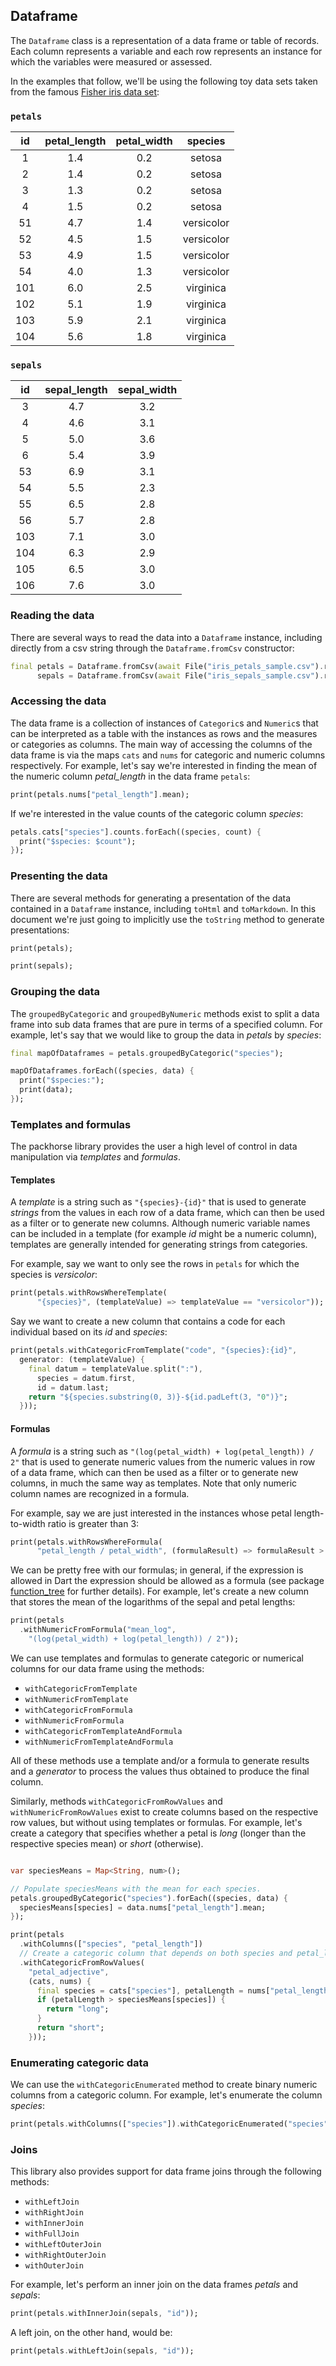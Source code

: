 
## Dataframe

The `Dataframe` class is a representation of a data frame or table of records. Each column represents a variable and each row represents an instance for which the variables were measured or assessed.

In the examples that follow, we'll be using the following toy data sets taken from the famous [Fisher iris data set](https://en.wikipedia.org/wiki/Iris_flower_data_set):

### `petals`

|  id   | petal_length | petal_width |  species   |
| :---: | :----------: | :---------: | :--------: |
|   1   |     1.4      |     0.2     |   setosa   |
|   2   |     1.4      |     0.2     |   setosa   |
|   3   |     1.3      |     0.2     |   setosa   |
|   4   |     1.5      |     0.2     |   setosa   |
|  51   |     4.7      |     1.4     | versicolor |
|  52   |     4.5      |     1.5     | versicolor |
|  53   |     4.9      |     1.5     | versicolor |
|  54   |     4.0      |     1.3     | versicolor |
|  101  |     6.0      |     2.5     | virginica  |
|  102  |     5.1      |     1.9     | virginica  |
|  103  |     5.9      |     2.1     | virginica  |
|  104  |     5.6      |     1.8     | virginica  |

### `sepals`

|  id   | sepal_length | sepal_width |
| :---: | :----------: | :---------: |
|   3   |     4.7      |     3.2     |
|   4   |     4.6      |     3.1     |
|   5   |     5.0      |     3.6     |
|   6   |     5.4      |     3.9     |
|  53   |     6.9      |     3.1     |
|  54   |     5.5      |     2.3     |
|  55   |     6.5      |     2.8     |
|  56   |     5.7      |     2.8     |
|  103  |     7.1      |     3.0     |
|  104  |     6.3      |     2.9     |
|  105  |     6.5      |     3.0     |
|  106  |     7.6      |     3.0     |

### Reading the data

There are several ways to read the data into a `Dataframe` instance, including directly from a csv string through the `Dataframe.fromCsv` constructor:

```dart
final petals = Dataframe.fromCsv(await File("iris_petals_sample.csv").readAsString()),
      sepals = Dataframe.fromCsv(await File("iris_sepals_sample.csv").readAsString());
```

### Accessing the data

The data frame is a collection of instances of `Categoric`s and `Numeric`s that can be interpreted as a table with the instances as rows and the measures or categories as columns. The main way of accessing the columns of the data frame is via the maps `cats` and `nums` for categoric and numeric columns respectively. For example, let's say we're interested in finding the mean of the numeric column *petal_length* in the data frame `petals`:

```dart
print(petals.nums["petal_length"].mean);
```

If we're interested in the value counts of the categoric column *species*:

```dart
petals.cats["species"].counts.forEach((species, count) {
  print("$species: $count");
});
```

### Presenting the data

There are several methods for generating a presentation of the data contained in a `Dataframe` instance, including `toHtml` and `toMarkdown`. In this document we're just going to implicitly use the `toString` method to generate presentations:

```dart
print(petals);
```

```dart
print(sepals);
```

### Grouping the data

The `groupedByCategoric` and `groupedByNumeric` methods exist to split a data frame into sub data frames that are pure in terms of a specified column. For example, let's say that we would like to group the data in *petals* by *species*:

```dart
final mapOfDataframes = petals.groupedByCategoric("species");

mapOfDataframes.forEach((species, data) {
  print("$species:");
  print(data);
});
```

### Templates and formulas

The packhorse library provides the user a high level of control in data manipulation via *templates* and *formulas*.

#### Templates

A *template* is a string such as `"{species}-{id}"` that is used to generate *strings* from the values in each row of a data frame, which can then be used as a filter or to generate new columns. Although numeric variable names can be included in a template (for example *id* might be a numeric column), templates are generally intended for generating strings from categories.

For example, say we want to only see the rows in `petals` for which the species is *versicolor*:

```dart
print(petals.withRowsWhereTemplate(
      "{species}", (templateValue) => templateValue == "versicolor"));
```

Say we want to create a new column that contains a code for each individual based on its *id* and *species*:

```dart
print(petals.withCategoricFromTemplate("code", "{species}:{id}",
  generator: (templateValue) {
    final datum = templateValue.split(":"),
      species = datum.first,
      id = datum.last;
    return "${species.substring(0, 3)}-${id.padLeft(3, "0")}";
  }));
```

#### Formulas

A *formula* is a string such as `"(log(petal_width) + log(petal_length)) / 2"` that is used to generate numeric values from the numeric values in row of a data frame, which can then be used as a filter or to generate new columns, in much the same way as templates. Note that only numeric column names are recognized in a formula.

For example, say we are just interested in the instances whose petal length-to-width ratio is greater than 3:

```dart
print(petals.withRowsWhereFormula(
      "petal_length / petal_width", (formulaResult) => formulaResult > 3));
```

We can be pretty free with our formulas; in general, if the expression is allowed in Dart the expression should be allowed as a formula (see package [function_tree](https://bitbucket.org/ram6ler/function-tree/wiki/Home) for further details). For example, let's create a new column that stores the mean of the logarithms of the sepal and petal lengths:

```dart
print(petals
  .withNumericFromFormula("mean_log",
    "(log(petal_width) + log(petal_length)) / 2"));
```

We can use templates and formulas to generate categoric or numerical columns for our data frame using the methods:

* `withCategoricFromTemplate`
* `withNumericFromTemplate`
* `withCategoricFromFormula`
* `withNumericFromFormula`
* `withCategoricFromTemplateAndFormula`
* `withNumericFromTemplateAndFormula`

All of these methods use a template and/or a formula to generate results and a *generator* to process the values thus obtained to produce the final column.

Similarly, methods `withCategoricFromRowValues` and `withNumericFromRowValues` exist to create columns based on the respective row values, but without using templates or formulas. For example, let's create a category that specifies whether a petal is *long* (longer than the respective species mean) or *short* (otherwise).

```dart

var speciesMeans = Map<String, num>();

// Populate speciesMeans with the mean for each species.
petals.groupedByCategoric("species").forEach((species, data) {
  speciesMeans[species] = data.nums["petal_length"].mean;
});

print(petals
  .withColumns(["species", "petal_length"])
  // Create a categoric column that depends on both species and petal_length.
  .withCategoricFromRowValues(
    "petal_adjective",
    (cats, nums) {
      final species = cats["species"], petalLength = nums["petal_length"];
      if (petalLength > speciesMeans[species]) {
        return "long";
      }
      return "short";
    }));

```

### Enumerating categoric data

We can use the `withCategoricEnumerated` method to create binary numeric columns from a categoric column. For example, let's enumerate the column *species*:

```dart
print(petals.withColumns(["species"]).withCategoricEnumerated("species"));
```

### Joins

This library also provides support for data frame joins through the following methods:

* `withLeftJoin`
* `withRightJoin`
* `withInnerJoin`
* `withFullJoin`
* `withLeftOuterJoin`
* `withRightOuterJoin`
* `withOuterJoin`

For example, let's perform an inner join on the data frames *petals* and *sepals*:

```dart
print(petals.withInnerJoin(sepals, "id"));
```

A left join, on the other hand, would be:

```dart
print(petals.withLeftJoin(sepals, "id"));
```